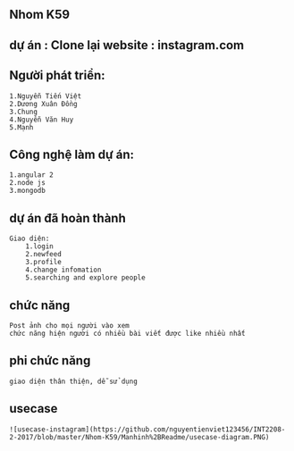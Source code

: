 ## Nhom K59
## dự án : Clone lại website : instagram.com
## Người phát triển:
	1.Nguyễn Tiến Việt
	2.Dương Xuân Đồng
	3.Chung
	4.Nguyễn Văn Huy
	5.Mạnh
## Công nghệ làm dự án:
	1.angular 2
	2.node js
	3.mongodb
## dự án đã hoàn thành
	Giao diện:
		1.login
		2.newfeed
		3.profile
		4.change infomation
		5.searching and explore people
## chức năng
	Post ảnh cho mọi người vào xem
	chức năng hiện người có nhiều bài viết được like nhiều nhất
## phi chức năng
	giao diện thân thiện, dễ sử dụng
## usecase
	![usecase-instagram](https://github.com/nguyentienviet123456/INT2208-2-2017/blob/master/Nhom-K59/Manhinh%2BReadme/usecase-diagram.PNG)
